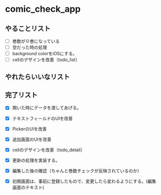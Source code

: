 # comic_check_app

## やることリスト

- [ ] 巻数が０巻になっている
- [ ] 空だった時の処理
- [ ] background colorをiOSにする。
- [ ] cellのデザインを改善（todo_list）

## やれたらいいなリスト


## 完了リスト
- [x] 開いた時にデータを渡してあげる。
- [x] テキストフィールドのUIを改善
- [x] PickerのUIを改善
- [x] 追加画面のUIを改善
- [x] cellのデザインを改善（todo_detail）
- [x] 更新の処理を実装する。  
- [x] 編集した後の確認（ちゃんと巻数チェックが反映されているのか）
- [x] 初期画面は、事前に登録したもので、変更したら変わるようにする。(編集画面のテキスト)  

 
